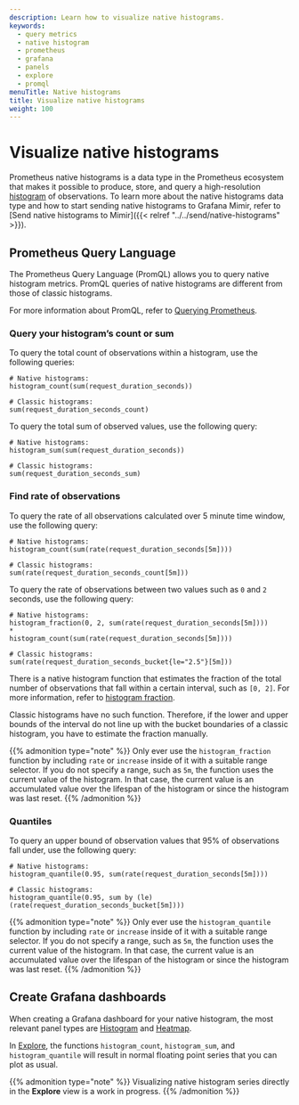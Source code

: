 ```yaml
---
description: Learn how to visualize native histograms.
keywords:
  - query metrics
  - native histogram
  - prometheus
  - grafana
  - panels
  - explore
  - promql
menuTitle: Native histograms
title: Visualize native histograms
weight: 100
---
```


# Visualize native histograms

Prometheus native histograms is a data type in the Prometheus ecosystem that makes it possible to produce, store, and query a high-resolution [histogram](https://prometheus.io/docs/concepts/metric_types/#histogram) of observations.
To learn more about the native histograms data type and how to start sending native histograms to Grafana Mimir,
refer to [Send native histograms to Mimir]({{< relref "../../send/native-histograms" >}}).

## Prometheus Query Language

The Prometheus Query Language (PromQL) allows you to query native histogram metrics.
PromQL queries of native histograms are different from those of classic histograms.

For more information about PromQL, refer to [Querying Prometheus](https://prometheus.io/docs/prometheus/latest/querying/basics/).

### Query your histogram’s count or sum

To query the total count of observations within a histogram, use the following queries:

```PromQL
# Native histograms:
histogram_count(sum(request_duration_seconds))

# Classic histograms:
sum(request_duration_seconds_count)
```

To query the total sum of observed values, use the following query:

```PromQL
# Native histograms:
histogram_sum(sum(request_duration_seconds))

# Classic histograms:
sum(request_duration_seconds_sum)
```

### Find rate of observations

To query the rate of all observations calculated over 5 minute time window, use the following query:

```PromQL
# Native histograms:
histogram_count(sum(rate(request_duration_seconds[5m])))

# Classic histograms:
sum(rate(request_duration_seconds_count[5m]))
```

To query the rate of observations between two values such as `0` and `2` seconds, use the following query:

```PromQL
# Native histograms:
histogram_fraction(0, 2, sum(rate(request_duration_seconds[5m])))
*
histogram_count(sum(rate(request_duration_seconds[5m])))

# Classic histograms:
sum(rate(request_duration_seconds_bucket{le="2.5"}[5m]))
```

There is a native histogram function that estimates the fraction of the total number of observations that fall within a certain interval, such as `[0, 2]`.
For more information, refer to [histogram fraction](https://prometheus.io/docs/prometheus/latest/querying/functions/#histogram_fraction).

Classic histograms have no such function. Therefore, if the lower and upper bounds of the interval do not line up with the bucket boundaries of a classic histogram,
you have to estimate the fraction manually.

{{% admonition type="note" %}}
Only ever use the `histogram_fraction` function by including `rate` or `increase` inside of it with a suitable range selector.
If you do not specify a range, such as `5m`, the function uses the current value of the histogram.
In that case, the current value is an accumulated value over the lifespan of the histogram or since the histogram was last reset.
{{% /admonition %}}

### Quantiles

To query an upper bound of observation values that 95% of observations fall under, use the following query:

```PromQL
# Native histograms:
histogram_quantile(0.95, sum(rate(request_duration_seconds[5m])))

# Classic histograms:
histogram_quantile(0.95, sum by (le) (rate(request_duration_seconds_bucket[5m])))
```

{{% admonition type="note" %}}
Only ever use the `histogram_quantile` function by including `rate` or `increase` inside of it with a suitable range selector.
If you do not specify a range, such as `5m`, the function uses the current value of the histogram.
In that case, the current value is an accumulated value over the lifespan of the histogram or since the histogram was last reset.
{{% /admonition %}}

## Create Grafana dashboards

When creating a Grafana dashboard for your native histogram, the most relevant panel types are [Histogram](/docs/grafana/latest/panels-visualizations/visualizations/histogram/) and [Heatmap](/docs/grafana/latest/panels-visualizations/visualizations/heatmap/).

In [Explore](/docs/grafana/latest/explore/), the functions `histogram_count`, `histogram_sum`, and `histogram_quantile` will result in normal floating point series that you can plot as usual.

{{% admonition type="note" %}}
Visualizing native histogram series directly in the **Explore** view is a work in progress.
{{% /admonition %}}
